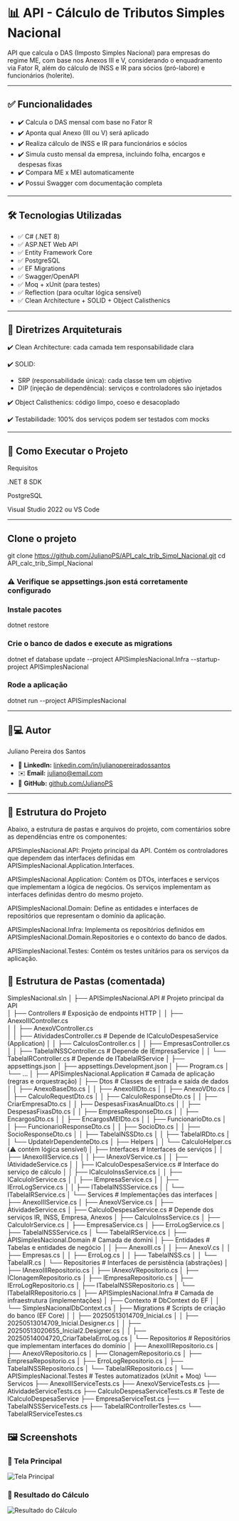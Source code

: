 # 📊 API - Cálculo de Tributos Simples Nacional

API que calcula o DAS (Imposto Simples Nacional) para empresas do regime ME, com base nos Anexos III e V, considerando o enquadramento via Fator R, além do cálculo de INSS e IR para sócios (pró-labore) e funcionários (holerite).

---

## ✅ Funcionalidades

- ✔️ Calcula o DAS mensal com base no Fator R
- ✔️ Aponta qual Anexo (III ou V) será aplicado
- ✔️ Realiza cálculo de INSS e IR para funcionários e sócios
- ✔️ Simula custo mensal da empresa, incluindo folha, encargos e despesas fixas
- ✔️ Compara ME x MEI automaticamente
- ✔️ Possui Swagger com documentação completa

---

## 🛠️ Tecnologias Utilizadas

- ✅ C# (.NET 8)
- ✅ ASP.NET Web API
- ✅ Entity Framework Core
- ✅ PostgreSQL
- ✅ EF Migrations
- ✅ Swagger/OpenAPI
- ✅ Moq + xUnit (para testes)
- ✅ Reflection (para ocultar lógica sensível)
- ✅ Clean Architecture + SOLID + Object Calisthenics

---

## 🧠 Diretrizes Arquiteturais

✔️ Clean Architecture: cada camada tem responsabilidade clara

✔️ SOLID:
- SRP (responsabilidade única): cada classe tem um objetivo
- DIP (injeção de dependência): serviços e controladores são injetados

✔️ Object Calisthenics: código limpo, coeso e desacoplado

✔️ Testabilidade: 100% dos serviços podem ser testados com mocks

---
## 🚀 Como Executar o Projeto

Requisitos

.NET 8 SDK

PostgreSQL

Visual Studio 2022 ou VS Code

---

## Clone o projeto
git clone https://github.com/JulianoPS/API_calc_trib_Simpl_Nacional.git
cd API_calc_trib_Simpl_Nacional

### ⚠️ Verifique se appsettings.json está corretamente configurado

### Instale pacotes
dotnet restore

### Crie o banco de dados e execute as migrations
dotnet ef database update --project APISimplesNacional.Infra --startup-project APISimplesNacional

### Rode a aplicação
dotnet run --project APISimplesNacional

---

## 👨💻 Autor
Juliano Pereira dos Santos
- 🔗 **LinkedIn:** [linkedin.com/in/julianopereiradossantos]( https://www.linkedin.com/in/julianopereiradossantos )  
- ✉️ **Email:** juliano@email.com  
- 🐙 **GitHub:** [github.com/JulianoPS]( https://github.com/JulianoPS )

---

## 🧱 Estrutura do Projeto
Abaixo, a estrutura de pastas e arquivos do projeto, com comentários sobre as dependências entre os componentes:

APISimplesNacional.API: Projeto principal da API. Contém os controladores que dependem das interfaces definidas em APISimplesNacional.Application.Interfaces.

APISimplesNacional.Application: Contém os DTOs, interfaces e serviços que implementam a lógica de negócios. Os serviços implementam as interfaces definidas dentro do mesmo projeto.

APISimplesNacional.Domain: Define as entidades e interfaces de repositórios que representam o domínio da aplicação.

APISimplesNacional.Infra: Implementa os repositórios definidos em APISimplesNacional.Domain.Repositories e o contexto do banco de dados.

APISimplesNacional.Testes: Contém os testes unitários para os serviços da aplicação.

## 🧭 Estrutura de Pastas (comentada)

SimplesNacional.sln
│
├── APISimplesNacional.API					# Projeto principal da API					
│   ├── Controllers                         # Exposição de endpoints HTTP
│   │   ├── AnexoIIIController.cs           
│   │   ├── AnexoVController.cs             
│   │   ├── AtividadesController.cs         # Depende de ICalculoDespesaService (Application)
│   │   ├── CalculosController.cs
│   │   ├── EmpresasController.cs			
│   │   ├── TabelaINSSController.cs         # Depende de IEmpresaService
│   │   └── TabelaIRController.cs           # Depende de ITabelaIRService
│   ├── appsettings.json
│   ├── appsettings.Development.json
│   ├── Program.cs
│   └── ...
│
├── APISimplesNacional.Application			# Camada de aplicação (regras e orquestração)
│   ├── Dtos								# Classes de entrada e saída de dados
│   │   ├── AnexoBaseDto.cs
│   │   ├── AnexoIIIDto.cs
│   │   ├── AnexoVDto.cs
│   │   ├── CalculoRequestDto.cs
│   │   ├── CalculoResponseDto.cs
│   │   ├── CriarEmpresaDto.cs
│   │   ├── DespesasFixasAnualDto.cs
│   │   ├── DespesasFixasDto.cs
│   │   ├── EmpresaResponseDto.cs
│   │   ├── EncargosDto.cs
│   │   ├── EncargosMEIDto.cs
│   │   ├── FuncionarioDto.cs
│   │   ├── FuncionarioResponseDto.cs
│   │   ├── SocioDto.cs
│   │   ├── SocioResponseDto.cs
│   │   ├── TabelaINSSDto.cs
│   │   ├── TabelaIRDto.cs
│   │   └── UpdateIrDependenteDto.cs
│   ├── Helpers
│   │   └── CalculoHelper.cs (⚠️ contém lógica sensível)
│   ├── Interfaces							# Interfaces de serviços
│   │   ├── IAnexoIIIService.cs
│   │   ├── IAnexoVService.cs
│   │   ├── IAtividadeService.cs
│   │   ├── ICalculoDespesaService.cs		# Interface do serviço de cálculo
│   │   ├── ICalculoInssService.cs
│   │   ├── ICalculoIrService.cs
│   │   ├── IEmpresaService.cs
│   │   ├── IErroLogService.cs
│   │   ├── ITabelaINSSService.cs
│   │   └── ITabelaIRService.cs
│   └── Services							# Implementações das interfaces
│       ├── AnexoIIIService.cs
│       ├── AnexoVService.cs
│       ├── AtividadeService.cs
│       ├── CalculoDespesaService.cs		# Depende dos serviços IR, INSS, Empresa, Anexos
│       ├── CalculoInssService.cs
│       ├── CalculoIrService.cs
│       ├── EmpresaService.cs
│       ├── ErroLogService.cs
│       ├── TabelaINSSService.cs
│       └── TabelaIRService.cs
│
├── APISimplesNacional.Domain				# Camada de domíni
│   ├── Entidades							# Tabelas e entidades de negócio
│   │   ├── AnexoIII.cs
│   │   ├── AnexoV.cs
│   │   ├── Empresas.cs
│   │   ├── ErroLog.cs
│   │   ├── TabelaINSS.cs
│   │   └── TabelaIR.cs
│   └── Repositories						# Interfaces de persistência (abstrações)
│       ├── IAnexoIIIRepositorio.cs
│       ├── IAnexoVRepositorio.cs
│       ├── IClonagemRepositorio.cs
│       ├── IEmpresaRepositorio.cs
│       ├── IErroLogRepositorio.cs
│       ├── ITabelaINSSRepositorio.cs
│       └── ITabelaIRRepositorio.cs
│
├── APISimplesNacional.Infra				# Camada de infraestrutura (implementações)
│   ├── Contexto							# DbContext do EF
│   │   └── SimplesNacionalDbContext.cs
│   ├── Migrations							# Scripts de criação do banco (EF Core)
│   │   ├── 20250513014709_Inicial.cs
│   │   ├── 20250513014709_Inicial.Designer.cs
│   │   ├── 20250513020655_Inicial2.Designer.cs
│   │   ├── 20250514004720_CriarTabelaErroLog.cs
│   └── Repositorios						# Repositórios que implementam interfaces do domínio
│       ├── AnexoIIIRepositorio.cs
│       ├── AnexoVRepositorio.cs
│       ├── ClonagemRepositorio.cs
│       ├── EmpresaRepositorio.cs
│       ├── ErroLogRepositorio.cs
│       ├── TabelaINSSRepositorio.cs
│       └── TabelaIRRepositorio.cs
│
└── APISimplesNacional.Testes				# Testes automatizados (xUnit + Moq)
    └── Servicos
        ├── AnexoIIIServiceTests.cs
        ├── AnexoVServiceTests.cs
        ├── AtividadeServiceTests.cs
        ├── CalculoDespesaServiceTests.cs	# Teste de ICalculoDespesaService
        ├── EmpresaServiceTest.cs
        ├── TabelaINSSServiceTests.cs
        ├── TabelaIRControllerTestes.cs
        └── TabelaIRServiceTestes.cs

## 🖼️ **Screenshots**

### 🔸 Tela Principal
![Tela Principal](./assets/screenshot1.png)

### 🔸 Resultado do Cálculo
![Resultado do Cálculo](./assets/screenshot2.png)